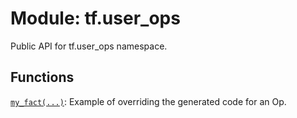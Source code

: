 <div itemscope itemtype="http://developers.google.com/ReferenceObject">
<meta itemprop="name" content="tf.user_ops" />
<meta itemprop="path" content="Stable" />
</div>

# Module: tf.user_ops

Public API for tf.user_ops namespace.

<!-- Placeholder for "Used in" -->


## Functions

[`my_fact(...)`](../tf/user_ops/my_fact.md): Example of overriding the generated code for an Op.

